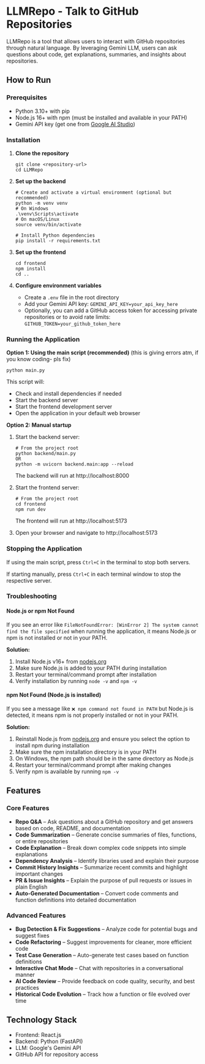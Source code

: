 # LLMRepo - Talk to GitHub Repositories

LLMRepo is a tool that allows users to interact with GitHub repositories through natural language. By leveraging Gemini LLM, users can ask questions about code, get explanations, summaries, and insights about repositories.

## How to Run

### Prerequisites

- Python 3.10+ with pip
- Node.js 16+ with npm (must be installed and available in your PATH)
- Gemini API key (get one from [Google AI Studio](https://makersuite.google.com/app/apikey))

### Installation

1. **Clone the repository**

   ```
   git clone <repository-url>
   cd LLMRepo
   ```

2. **Set up the backend**

   ```
   # Create and activate a virtual environment (optional but recommended)
   python -m venv venv
   # On Windows
   .\venv\Scripts\activate
   # On macOS/Linux
   source venv/bin/activate

   # Install Python dependencies
   pip install -r requirements.txt
   ```

3. **Set up the frontend**

   ```
   cd frontend
   npm install
   cd ..
   ```

4. **Configure environment variables**
   - Create a `.env` file in the root directory
   - Add your Gemini API key: `GEMINI_API_KEY=your_api_key_here`
   - Optionally, you can add a GitHub access token for accessing private repositories or to avoid rate limits: `GITHUB_TOKEN=your_github_token_here`

### Running the Application

**Option 1: Using the main script (recommended)**
(this is giving errors atm, if you know coding- pls fix)

```
python main.py
```

This script will:

- Check and install dependencies if needed
- Start the backend server
- Start the frontend development server
- Open the application in your default web browser

**Option 2: Manual startup**

1. Start the backend server:

   ```
   # From the project root
   python backend/main.py
   OR
   python -m uvicorn backend.main:app --reload
   ```

   The backend will run at http://localhost:8000

2. Start the frontend server:

   ```
   # From the project root
   cd frontend
   npm run dev
   ```

   The frontend will run at http://localhost:5173

3. Open your browser and navigate to http://localhost:5173

### Stopping the Application

If using the main script, press `Ctrl+C` in the terminal to stop both servers.

If starting manually, press `Ctrl+C` in each terminal window to stop the respective server.

### Troubleshooting

#### Node.js or npm Not Found

If you see an error like `FileNotFoundError: [WinError 2] The system cannot find the file specified` when running the application, it means Node.js or npm is not installed or not in your PATH.

**Solution:**

1. Install Node.js v16+ from [nodejs.org](https://nodejs.org/)
2. Make sure Node.js is added to your PATH during installation
3. Restart your terminal/command prompt after installation
4. Verify installation by running `node -v` and `npm -v`

#### npm Not Found (Node.js is installed)

If you see a message like `❌ npm command not found in PATH` but Node.js is detected, it means npm is not properly installed or not in your PATH.

**Solution:**

1. Reinstall Node.js from [nodejs.org](https://nodejs.org/) and ensure you select the option to install npm during installation
2. Make sure the npm installation directory is in your PATH
3. On Windows, the npm path should be in the same directory as Node.js
4. Restart your terminal/command prompt after making changes
5. Verify npm is available by running `npm -v`

## Features

### Core Features

- **Repo Q&A** – Ask questions about a GitHub repository and get answers based on code, README, and documentation
- **Code Summarization** – Generate concise summaries of files, functions, or entire repositories
- **Code Explanation** – Break down complex code snippets into simple explanations
- **Dependency Analysis** – Identify libraries used and explain their purpose
- **Commit History Insights** – Summarize recent commits and highlight important changes
- **PR & Issue Insights** – Explain the purpose of pull requests or issues in plain English
- **Auto-Generated Documentation** – Convert code comments and function definitions into detailed documentation

### Advanced Features

- **Bug Detection & Fix Suggestions** – Analyze code for potential bugs and suggest fixes
- **Code Refactoring** – Suggest improvements for cleaner, more efficient code
- **Test Case Generation** – Auto-generate test cases based on function definitions
- **Interactive Chat Mode** – Chat with repositories in a conversational manner
- **AI Code Review** – Provide feedback on code quality, security, and best practices
- **Historical Code Evolution** – Track how a function or file evolved over time

## Technology Stack

- Frontend: React.js
- Backend: Python (FastAPI)
- LLM: Google's Gemini API
- GitHub API for repository access

